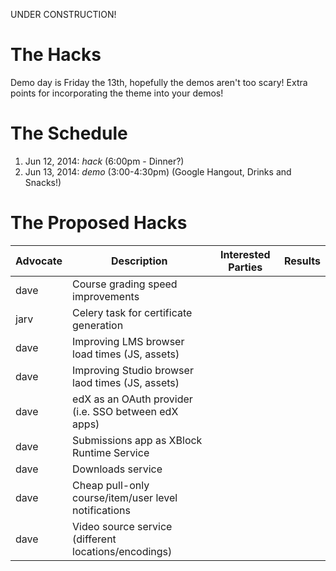 UNDER CONSTRUCTION!

# The Hacks

Demo day is Friday the 13th, hopefully the demos aren't too scary! Extra points for incorporating the theme into your demos!

# The Schedule
1. Jun 12, 2014: *hack* (6:00pm - Dinner?)
2. Jun 13, 2014: *demo* (3:00-4:30pm) (Google Hangout, Drinks and Snacks!)

# The Proposed Hacks

| Advocate | Description | Interested Parties | Results |
|----------|-------------|--------------------|---------|
| dave  | Course grading speed improvements | | |
| jarv  | Celery task for certificate generation | | |
| dave  | Improving LMS browser load times (JS, assets) | | |
| dave  | Improving Studio browser laod times (JS, assets) | | |
| dave  | edX as an OAuth provider (i.e. SSO between edX apps) | | |
| dave  | Submissions app as XBlock Runtime Service | | |
| dave  | Downloads service | | |
| dave  | Cheap pull-only course/item/user level notifications | | |
| dave  | Video source service (different locations/encodings) | | |
